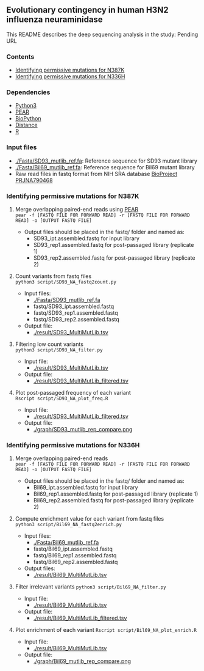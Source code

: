 ## Evolutionary contingency in human H3N2 influenza neuraminidase   
This README describes the deep sequencing analysis in the study: Pending URL

### Contents
* [Identifying permissive mutations for N387K](#Identifying-permissive-mutations-for-N387K)
* [Identifying permissive mutations for N336H](#Identifying-permissive-mutations-for-N336H)

### Dependencies    
* [Python3](https://www.python.org/) 
* [PEAR](https://github.com/tseemann/PEAR)
* [BioPython](https://github.com/biopython/biopython)
* [Distance](https://pypi.org/project/Distance/)
* [R](https://www.r-project.org/)

### Input files   
* [./Fasta/SD93_mutlib_ref.fa](./Fasta/SD93_mutlib_ref.fa): Reference sequence for SD93 mutant library
* [./Fasta/Bil69_mutlib_ref.fa](./Fasta/Bil69_mutlib_ref.fa): Reference sequence for Bil69 mutant library
* Raw read files in fastq format from NIH SRA database [BioProject PRJNA790468](https://www.ncbi.nlm.nih.gov/bioproject/PRJNA790468)

### Identifying permissive mutations for N387K
1. Merge overlapping paired-end reads using [PEAR](https://github.com/tseemann/PEAR)  
```pear -f [FASTQ FILE FOR FORWARD READ] -r [FASTQ FILE FOR FORWARD READ] -o [OUTPUT FASTQ FILE]```
    - Output files should be placed in the fastq/ folder and named as:
      - SD93_ipt.assembled.fastq for input library
      - SD93_rep1.assembled.fastq for post-passaged library (replicate 1)
      - SD93_rep2.assembled.fastq for post-passaged library (replicate 2)

2. Count variants from fastq files   
```python3 script/SD93_NA_fastq2count.py```
    - Input files:
      - [./Fasta/SD93_mutlib_ref.fa](./Fasta/SD93_mutlib_ref.fa)
      - fastq/SD93_ipt.assembled.fastq
      - fastq/SD93_rep1.assembled.fastq
      - fastq/SD93_rep2.assembled.fastq
    - Output file:
      - [./result/SD93_MultiMutLib.tsv](./result/SD93_MultiMutLib.tsv)

3. Filtering low count variants   
```python3 script/SD93_NA_filter.py```
    - Input file:
      - [./result/SD93_MultiMutLib.tsv](./result/SD93_MultiMutLib.tsv)
    - Output file:
      - [./result/SD93_MultiMutLib_filtered.tsv](./result/SD93_MultiMutLib_filtered.tsv)

4. Plot post-passaged frequency of each variant   
```Rscript script/SD93_NA_plot_freq.R```
   - Input file:
     - [./result/SD93_MultiMutLib_filtered.tsv](./result/SD93_MultiMutLib_filtered.tsv)
   - Output file:
     - [./graph/SD93_mutlib_rep_compare.png](./graph/SD93_mutlib_rep_compare.png)

### Identifying permissive mutations for N336H
1. Merge overlapping paired-end reads   
```pear -f [FASTQ FILE FOR FORWARD READ] -r [FASTQ FILE FOR FORWARD READ] -o [OUTPUT FASTQ FILE]```
    - Output files should be placed in the fastq/ folder and named as:
      - Bil69_ipt.assembled.fastq for input library
      - Bil69_rep1.assembled.fastq for post-passaged library (replicate 1)
      - Bil69_rep2.assembled.fastq for post-passaged library (replicate 2)

2. Compute enrichment value for each variant from fastq files   
```python3 script/Bil69_NA_fastq2enrich.py```
    - Input files:
      - [./Fasta/Bil69_mutlib_ref.fa](./Fasta/Bil69_mutlib_ref.fa)
      - fastq/Bil69_ipt.assembled.fastq
      - fastq/Bil69_rep1.assembled.fastq
      - fastq/Bil69_rep2.assembled.fastq
    - Output files:
      - [./result/Bil69_MultiMutLib.tsv](./result/Bil69_MultiMutLib.tsv)

3. Filter irrelevant variants
```python3 script/Bil69_NA_filter.py```
    - Input file:
      - [./result/Bil69_MultiMutLib.tsv](./result/Bil69_MultiMutLib.tsv)
    - Output file:
      - [./result/Bil69_MultiMutLib_filtered.tsv](./result/Bil69_MultiMutLib_filtered.tsv)

4. Plot enrichment of each variant
```Rscript script/Bil69_NA_plot_enrich.R```
    - Input file:
      - [./result/Bil69_MultiMutLib.tsv](./result/Bil69_MultiMutLib.tsv)
    - Output file:
      - [./graph/Bil69_mutlib_rep_compare.png](./graph/Bil69_mutlib_rep_compare.png)

